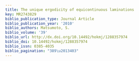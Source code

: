 ```yaml
---
title: The unique ergodicity of equicontinuous laminations
key: MR2743829
biblio_publication_type: Journal Article
biblio_publication_year: '2010'
biblio_authors: Matsumoto, S.
biblio_volume: '39'
biblio_url: http://dx.doi.org/10.14492/hokmj/1288357974
biblio_doi: 10.14492/hokmj/1288357974
biblio_issn: 0385-4035
biblio_pagination: "389\u2013403"
---
```

